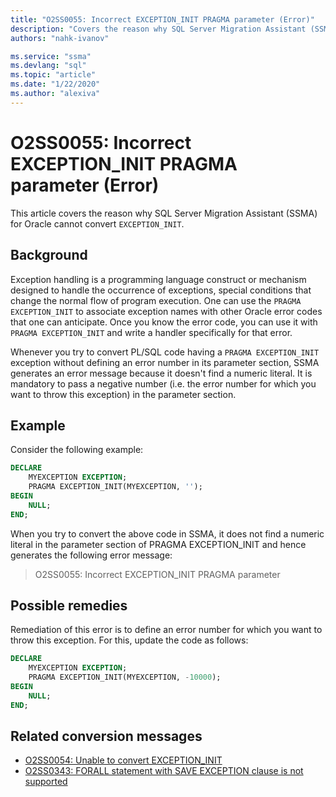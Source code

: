 ```yaml
---
title: "O2SS0055: Incorrect EXCEPTION_INIT PRAGMA parameter (Error)"
description: "Covers the reason why SQL Server Migration Assistant (SSMA) for Oracle cannot convert EXCEPTION_INIT."
authors: "nahk-ivanov"

ms.service: "ssma"
ms.devlang: "sql"
ms.topic: "article"
ms.date: "1/22/2020"
ms.author: "alexiva"
---
```


# O2SS0055: Incorrect EXCEPTION_INIT PRAGMA parameter (Error)

This article covers the reason why SQL Server Migration Assistant (SSMA) for Oracle cannot convert `EXCEPTION_INIT`.

## Background

Exception handling is a programming language construct or mechanism designed to handle the occurrence of exceptions, special conditions that change the normal flow of program execution. One can use the `PRAGMA EXCEPTION_INIT` to associate exception names with other Oracle error codes that one can anticipate. Once you know the error code, you can use it with `PRAGMA EXCEPTION_INIT` and write a handler specifically for that error.

Whenever you try to convert PL/SQL code having a `PRAGMA EXCEPTION_INIT` exception without defining an error number in its parameter section, SSMA generates an error message because it doesn't find a numeric literal. It is mandatory to pass a negative number (i.e. the error number for which you want to throw this exception) in the parameter section.

## Example

Consider the following example:

```sql
DECLARE
    MYEXCEPTION EXCEPTION;
    PRAGMA EXCEPTION_INIT(MYEXCEPTION, '');
BEGIN
    NULL;
END;
```

When you try to convert the above code in SSMA, it does not find a numeric literal in the parameter section of PRAGMA EXCEPTION_INIT and hence generates the following error message:

> O2SS0055: Incorrect EXCEPTION_INIT PRAGMA parameter

## Possible remedies

Remediation of this error is to define an error number for which you want to throw this exception. For this, update the code as follows:

```sql
DECLARE
    MYEXCEPTION EXCEPTION;
    PRAGMA EXCEPTION_INIT(MYEXCEPTION, -10000);
BEGIN
    NULL;
END;
```

## Related conversion messages

* [O2SS0054: Unable to convert EXCEPTION_INIT](o2ss0054.md)
* [O2SS0343: FORALL statement with SAVE EXCEPTION clause is not supported](o2ss0343.md)
